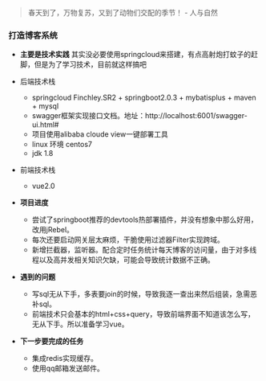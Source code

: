 > 春天到了，万物复苏，又到了动物们交配的季节！ - 人与自然
### 打造博客系统
- **主要是技术实践** 其实没必要使用springcloud来搭建，有点高射炮打蚊子的赶脚，但是为了学习技术，目前就这样搞吧
- 后端技术栈
    * springcloud Finchley.SR2 + springboot2.0.3 + mybatisplus + maven + mysql
    * swagger框架实现接口文档。地址：http://localhost:6001/swagger-ui.html#
    * 项目使用alibaba cloude view一键部署工具
    * linux 环境 centos7
    * jdk 1.8
- 前端技术栈
   * vue2.0
- **项目进度**
   * 尝试了springboot推荐的devtools热部署插件，并没有想象中那么好用，改用jRebel。
   * 每次还要启动网关层太麻烦，干脆使用过滤器Filter实现跨域。
   * 新增拦截器，监听器。配合定时任务统计每天博客的访问量，由于对多线程以及高并发相关知识欠缺，可能会导致统计数据不正确。
- **遇到的问题**
   * 写sql无从下手，多表要join的时候，导致我逐一查出来然后组装，急需恶补sql。
   * 前端技术只会基本的html+css+query，导致前端界面不知道该怎么写，无从下手。所以准备学习vue。
   
- **下一步要完成的任务**
   * 集成redis实现缓存。
   * 使用qq邮箱发送邮件。

